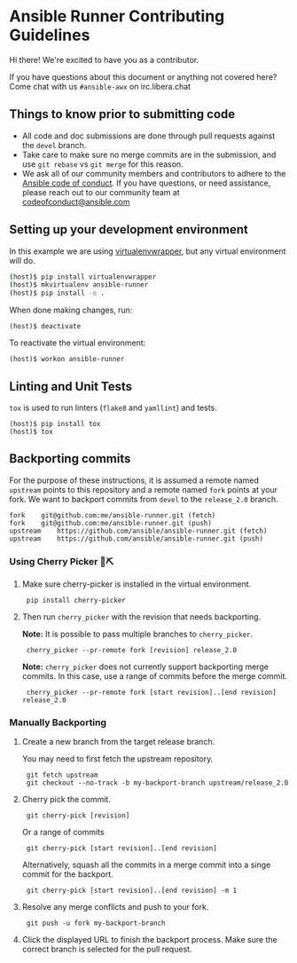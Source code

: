 # Ansible Runner Contributing Guidelines

Hi there! We're excited to have you as a contributor.

If you have questions about this document or anything not covered here? Come chat with us `#ansible-awx` on irc.libera.chat

## Things to know prior to submitting code

- All code and doc submissions are done through pull requests against the `devel` branch.
- Take care to make sure no merge commits are in the submission, and use `git rebase` vs `git merge` for this reason.
- We ask all of our community members and contributors to adhere to the [Ansible code of conduct](http://docs.ansible.com/ansible/latest/community/code_of_conduct.html). If you have questions, or need assistance, please reach out to our community team at [codeofconduct@ansible.com](mailto:codeofconduct@ansible.com)

## Setting up your development environment

In this example we are using [virtualenvwrapper](https://virtualenvwrapper.readthedocs.io/en/latest/), but any virtual environment will do.

```bash
(host)$ pip install virtualenvwrapper
(host)$ mkvirtualenv ansible-runner
(host)$ pip install -e .
```

When done making changes, run:

```
(host)$ deactivate
```

To reactivate the virtual environment:

```
(host)$ workon ansible-runner
```

## Linting and Unit Tests

`tox` is used to run linters (`flake8` and `yamllint`) and tests.

```
(host)$ pip install tox
(host)$ tox
```


## Backporting commits

For the purpose of these instructions, it is assumed a remote named `upstream` points to this repository and a remote named `fork` points at your fork. We want to backport commits from `devel` to the `release_2.0` branch.

```
fork	git@github.com:me/ansible-runner.git (fetch)
fork	git@github.com:me/ansible-runner.git (push)
upstream	https://github.com/ansible/ansible-runner.git (fetch)
upstream	https://github.com/ansible/ansible-runner.git (push)
```

### Using Cherry Picker 🍒⛏

1. Make sure cherry-picker is installed in the virtual environment.

        pip install cherry-picker

1. Then run `cherry_picker` with the revision that needs backporting.

    **Note:** It is possible to pass multiple branches to `cherry_picker`.

        cherry_picker --pr-remote fork [revision] release_2.0

    **Note:** `cherry_picker` does not currently support backporting merge commits. In this case, use a range of commits before the merge commit.

        cherry_picker --pr-remote fork [start revision]..[end revision] release_2.0


### Manually Backporting

1. Create a new branch from the target release branch.

    You may need to first fetch the upstream repository.

        git fetch upstream
        git checkout --no-track -b my-backport-branch upstream/release_2.0

1. Cherry pick the commit.

        git cherry-pick [revision]

    Or a range of commits

        git cherry-pick [start revision]..[end revision]

    Alternatively, squash all the commits in a merge commit into a singe commit for the backport.

        git cherry-pick [start revision]..[end revision] -m 1

1. Resolve any merge conflicts and push to your fork.

        git push -u fork my-backport-branch

1. Click the displayed URL to finish the backport process. Make sure the correct branch is selected for the pull request.
